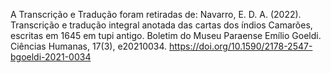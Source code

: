 A Transcrição e Tradução foram retiradas de:
Navarro, E. D. A. (2022). Transcrição e tradução integral anotada das cartas dos índios Camarões, escritas em 1645 em tupi antigo. Boletim do Museu Paraense Emílio Goeldi. Ciências Humanas, 17(3), e20210034. 
https://doi.org/10.1590/2178-2547-bgoeldi-2021-0034
